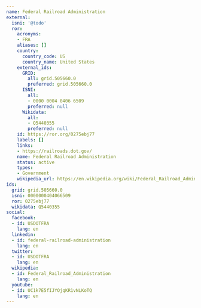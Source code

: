 ```yaml
---
name: Federal Railroad Administration
external:
  isni: '@todo'
  ror:
    acronyms:
    - FRA
    aliases: []
    country:
      country_code: US
      country_name: United States
    external_ids:
      GRID:
        all: grid.505660.0
        preferred: grid.505660.0
      ISNI:
        all:
        - 0000 0004 0406 6509
        preferred: null
      Wikidata:
        all:
        - Q5440355
        preferred: null
    id: https://ror.org/0275ebj77
    labels: []
    links:
    - https://railroads.dot.gov/
    name: Federal Railroad Administration
    status: active
    types:
    - Government
    wikipedia_url: https://en.wikipedia.org/wiki/Federal_Railroad_Administration
ids:
  grid: grid.505660.0
  isni: 0000000404066509
  ror: 0275ebj77
  wikidata: Q5440355
social:
  facebook:
  - id: USDOTFRA
    lang: en
  linkedin:
  - id: federal-railroad-administration
    lang: en
  twitter:
  - id: USDOTFRA
    lang: en
  wikipedia:
  - id: Federal_Railroad_Administration
    lang: en
  youtube:
  - id: UC1k7E5fIJYOjqKR1vNLKoTQ
    lang: en
---
```

